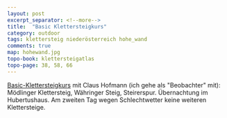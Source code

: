 ```yaml
---
layout: post
excerpt_separator: <!--more-->
title:  "Basic Klettersteigkurs"
category: outdoor
tags: klettersteig niederösterreich hohe_wand
comments: true
map: hohewand.jpg
topo-book: klettersteigatlas
topo-page: 38, 58, 66
---
```

[Basic-Klettersteigkurs](http://alpenverein-edelweiss.at/edelweiss/programm/index_detail.php?veranstaltungId=19416&sektionId=104) mit Claus Hofmann (ich gehe als "Beobachter" mit): Mödlinger Klettersteig, Währinger Steig, Steirerspur. Übernachtung im Hubertushaus. Am zweiten Tag wegen Schlechtwetter keine weiteren Klettersteige.
